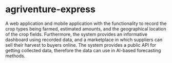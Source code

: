 # agriventure-express
A web application and mobile application with the functionality to record the crop types being farmed, estimated amounts, and the geographical location of the crop fields. Furthermore, the system provides an informative dashboard using recorded data, and a marketplace in which suppliers can sell their harvest to buyers online. The system provides a public API for getting collected data, therefore the data can use in AI-based forecasting methods.
